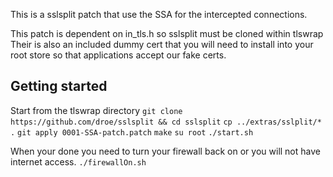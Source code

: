 This is a sslsplit patch that use the SSA for the intercepted connections.

This patch is dependent on in\_tls.h so sslsplit must be cloned within tlswrap
Their is also an included dummy cert that you will need to install into your root store so that applications accept our fake certs.

## Getting started
Start from the tlswrap directory
`git clone https://github.com/droe/sslsplit && cd sslsplit`
`cp ../extras/sslplit/* .`
`git apply 0001-SSA-patch.patch`
`make`
`su root`
`./start.sh`

When your done you need to turn your firewall back on or you will not have internet access.
`./firewallOn.sh`
